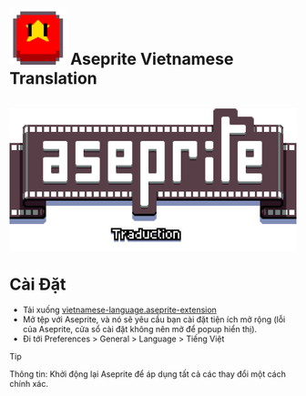 # <img alt="Aseprite Vietnamese Translation Preview" src="images/vi.png" height="100px" width="auto"> Aseprite Vietnamese Translation

<p align="center">
  <br>
  <img src="images/title.png" />
</p>

# Cài Đặt

* Tải xuống [vietnamese-language.aseprite-extension](https://github.com/PhcNguyen/Aseprite-Vietnamese-Translation/releases)
* Mở tệp với Aseprite, và nó sẽ yêu cầu bạn cài đặt tiện ích mở rộng (lỗi của Aseprite, cửa sổ cài đặt không nên mở để popup hiển thị).
* Đi tới Preferences > General > Language > Tiếng Việt

> [!TIP]  
> Thông tin: Khởi động lại Aseprite để áp dụng tất cả các thay đổi một cách chính xác.